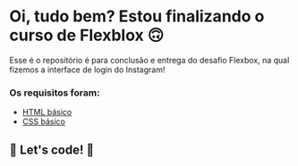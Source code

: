 # Oi, tudo bem? Estou finalizando o curso de Flexblox 🙃

Esse é o repositório é para conclusão e entrega do desafio Flexbox, na qual fizemos a interface de login do Instagram! 

### Os requisitos foram:

* [HTML básico](https://www.w3schools.com/html/)
* [CSS básico](https://developer.mozilla.org/pt-BR/docs/Web/CSS)

## 🚀 Let's code! 🚀
